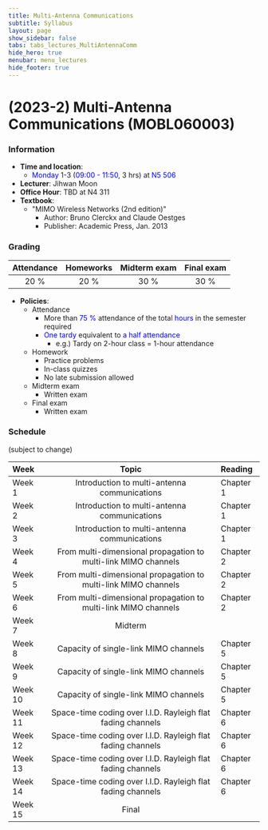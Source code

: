 ```yaml
---
title: Multi-Antenna Communications
subtitle: Syllabus
layout: page
show_sidebar: false
tabs: tabs_lectures_MultiAntennaComm
hide_hero: true
menubar: menu_lectures
hide_footer: true
---
```


# (2023-2) Multi-Antenna Communications (MOBL060003)

### Information
* __Time and location__:
    * <span style="color:blue">Monday</span> 1-3 (<span style="color:blue">09:00 - 11:50</span>, 3 hrs) at <span style="color:blue">N5 506</span>
* __Lecturer__: Jihwan Moon
* __Office Hour__: TBD at N4 311
* __Textbook__:
    * "MIMO Wireless Networks (2nd edition)"
        * Author: Bruno Clerckx and Claude Oestges
        * Publisher: Academic Press, Jan. 2013

### Grading

| Attendance | Homeworks | Midterm exam | Final exam |
|:---:|:---:|:---:|:---:|
| 20 % | 20 % | 30 % | 30 % |

* __Policies__:
    * Attendance
        * More than <span style="color:blue">75 %</span> attendance of the total <span style="color:blue">hours</span> in the semester required
        * <span style="color:blue">One tardy</span> equivalent to <span style="color:blue">a half attendance</span>
            * e.g.) Tardy on 2-hour class = 1-hour attendance
    * Homework
        * Practice problems
        * In-class quizzes
        * No late submission allowed
    * Midterm exam
        * Written exam
    * Final exam
        * Written exam

### Schedule
(subject to change)

| Week | Topic | Reading |
|:---|:---:|:---|
| Week 1 | Introduction to multi-antenna communications | Chapter 1 |
| Week 2 | Introduction to multi-antenna communications | Chapter 1 |
| Week 3 | Introduction to multi-antenna communications | Chapter 1 |
| Week 4 | From multi-dimensional propagation to multi-link MIMO channels | Chapter 2 |
| Week 5 | From multi-dimensional propagation to multi-link MIMO channels | Chapter 2 |
| Week 6 | From multi-dimensional propagation to multi-link MIMO channels | Chapter 2 |
| Week 7 | Midterm |  |
| Week 8 | Capacity of single-link MIMO channels | Chapter 5 |
| Week 9 | Capacity of single-link MIMO channels | Chapter 5 |
| Week 10 | Capacity of single-link MIMO channels | Chapter 5 |
| Week 11 | Space-time coding over I.I.D. Rayleigh flat fading channels | Chapter 6 |
| Week 12 | Space-time coding over I.I.D. Rayleigh flat fading channels | Chapter 6 |
| Week 13 | Space-time coding over I.I.D. Rayleigh flat fading channels | Chapter 6 |
| Week 14 | Space-time coding over I.I.D. Rayleigh flat fading channels | Chapter 6 |
| Week 15 | Final |  |